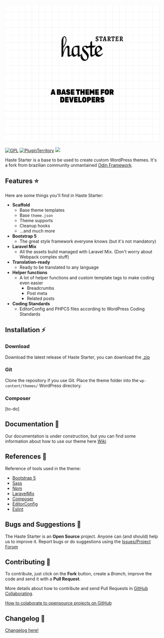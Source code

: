 <p align="center"><img alt="Haste Starter, A WordPress base theme for developers" src="https://github.com/HasteDesign/Haste-Starter/blob/main/screenshot.png" width="600" height="450"></p>

[![GPL](https://img.shields.io/badge/License-GPL-blue.svg?logo=gnu&logoColor=FAFAFA)]()
[![PluginTerritory](https://img.shields.io/badge/Plugin%20Territory-Free-blue.svg?logo=wordpress&logoColor=FAFAFA)]()
<a href="https://codeclimate.com/github/HasteDesign/Haste-Starter/maintainability"><img src="https://api.codeclimate.com/v1/badges/b33b74c0718af0cd6041/maintainability" /></a>

Haste Starter is a base to be used to create custom WordPress themes. It's a fork from brazilian community unmantained [Odin Framework](https://wpod.in).

## Features ⭐

Here are some things you'll find in Haste Starter:

- **Scaffold**
	- Base theme templates
	- Base `theme.json`
	- Theme supports
	- Cleanup hooks
	- ...and much more
- **Bootstrap 5**
	- The great style framework everyone knows (but it's not mandatory)
- **Laravel Mix**
	- All the assets build managed with Laravel Mix. (Don't worry about Webpack complex stuff)
- **Translation-ready**
	- Ready to be translated to any language
- **Helper functions**
	- A lot of helper functions and custom template tags to make coding even easier
		- Breadcrumbs
		- Post meta
		- Related posts
- **Coding Standards**
	- EditorConfig and PHPCS files according to WordPress Coding Standards

## Installation ⚡

### Download
Download the latest release of Haste Starter, you can download the [.zip](https://github.com/HasteDesign/Haste-Starter/archive/main.zip)

### Git
Clone the repository if you use Git. Place the theme folder into the `wp-content/themes/` WordPress directory.

### Composer
[to-do]

## Documentation 📖

Our documentation is under construction, but you can find some information about how to use our theme here [Wiki](https://github.com/HasteDesign/Haste-Starter/wiki)

## References 🔗

Reference of tools used in the theme:

* [Bootstrap 5](http://getbootstrap.com/)
* [Sass](http://sass-lang.com/)
* [Npm](https://docs.npmjs.com)
* [LaravelMix](https://laravel-mix.com/)
* [Composer](https://getcomposer.org/)
* [EditorConfig](http://editorconfig.org/)
* [Eslint](https://eslint.org/)

## Bugs and Suggestions 🐞

The Haste Starter is an **Open Source** project. Anyone can (and should) help us to improve it.
Report bugs or do suggestions using the [Issues/Project Forum](#)

## Contributing 👥

To contribute, just click on the **Fork** button, create a *Branch*, improve the code and send it with a **Pull Request**.

More details about how to contribute and send Pull Requests in [GitHub Collaborating](https://help.github.com/categories/63/articles).

[How to colaborate to opensource projects on GitHub](http://www.youtube.com/watch?v=H3olaBo83As)

## Changelog 📄

[Changelog here!](https://github.com/HasteDesign/Haste-Starter/blob/main/CHANGELOG.md)
